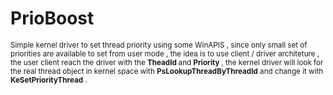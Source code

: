 # PrioBoost
<small>Simple kernel driver to set thread priority using some WinAPIS , since only small set of priorities are available to set from user mode , the idea is to use client / driver 
architeture , the user client reach the driver with the <b> TheadId </b> and <b> Priority </b> , the kernel driver will look for the real thread object in kernel space with <b>PsLookupThreadByThreadId</b>
and change it with <b> KeSetPriorityThread</b> .</small>
